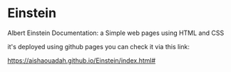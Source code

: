 # Einstein
Albert Einstein Documentation:
a Simple web pages using HTML and CSS

it's deployed using github pages you can check it via this link:

https://aishaouadah.github.io/Einstein/index.html#
